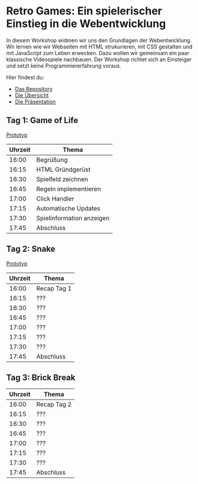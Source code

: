 # Retro Games: Ein spielerischer Einstieg in die Webentwicklung

In diesem Workshop widmen wir uns den Grundlagen der Webentwicklung.
Wir lernen wie wir Webseiten mit HTML strukurieren, mit CSS gestalten und mit JavaScript zum Leben erwecken.
Dazu wollen wir gemeinsam ein paar klassische Videospiele nachbauen.
Der Workshop richtet sich an Einsteiger und setzt keine Programmiererfahrung voraus.

Hier findest du:
- [Das Repository](https://github.com/RS-Software-Dev/workshop-mini-games)
- [Die Übersicht](https://rs-software-dev.github.io/workshop-mini-games)
- [Die Präsentation](https://rs-software-dev.github.io/workshop-mini-games/slides)


## Tag 1: Game of Life

[Prototyp](https://rs-software-dev.github.io/workshop-mini-games/01-game-of-life.html)

| Uhrzeit | Thema |
|-------|-----------|
| 16:00 | Begrüßung |
| 16:15 | HTML Gründgerüst |
| 16:30 | Spielfeld zeichnen |
| 16:45 | Regeln implementieren |
| 17:00 | Click Handler |
| 17:15 | Automatische Updates |
| 17:30 | Spielinformation anzeigen |
| 17:45 | Abschluss |

## Tag 2: Snake

[Prototyp](https://rs-software-dev.github.io/workshop-mini-games/02-snake.html)

| Uhrzeit | Thema |
|-------|-----------|
| 16:00 | Recap Tag 1 |
| 16:15 | ??? |
| 16:30 | ??? |
| 16:45 | ??? |
| 17:00 | ??? |
| 17:15 | ??? |
| 17:30 | ??? |
| 17:45 | Abschluss |

## Tag 3: Brick Break

| Uhrzeit | Thema |
|-------|-----------|
| 16:00 | Recap Tag 2 |
| 16:15 | ??? |
| 16:30 | ??? |
| 16:45 | ??? |
| 17:00 | ??? |
| 17:15 | ??? |
| 17:30 | ??? |
| 17:45 | Abschluss |